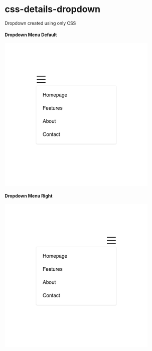 # css-details-dropdown
Dropdown created using only CSS

#### Dropdown Menu Default
![Alt text](preview/dropdown-default-preview.png?raw=true)

#### Dropdown Menu Right
![Alt text](preview/dropdown-right-preview.png?raw=true)
